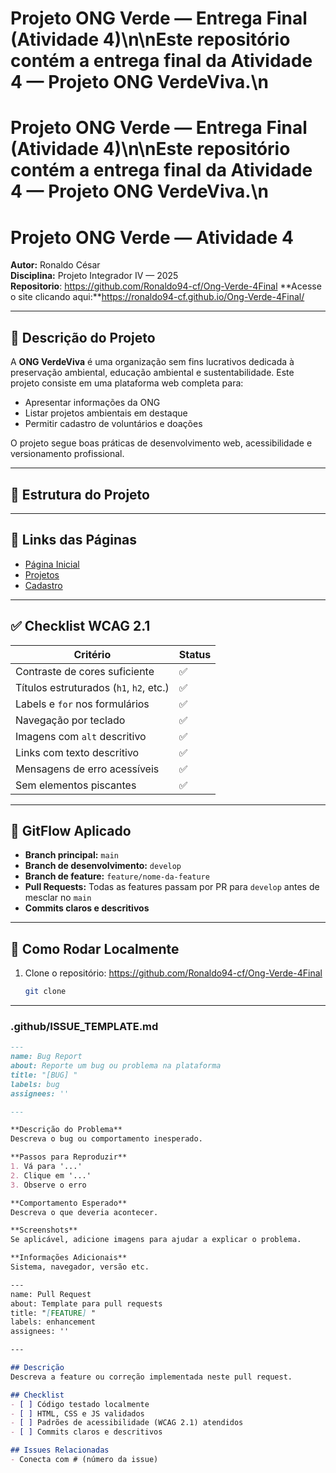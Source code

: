 # Projeto ONG Verde — Entrega Final (Atividade 4)\n\nEste repositório contém a entrega final da Atividade 4 — Projeto ONG VerdeViva.\n


# Projeto ONG Verde — Entrega Final (Atividade 4)\n\nEste repositório contém a entrega final da Atividade 4 — Projeto ONG VerdeViva.\n
# Projeto ONG Verde — Atividade 4

**Autor:** Ronaldo César  
**Disciplina:** Projeto Integrador IV — 2025  
**Repositorio**: https://github.com/Ronaldo94-cf/Ong-Verde-4Final
**Acesse o site clicando aqui:**https://ronaldo94-cf.github.io/Ong-Verde-4Final/

---

## 🌿 Descrição do Projeto

A **ONG VerdeViva** é uma organização sem fins lucrativos dedicada à preservação ambiental, educação ambiental e sustentabilidade. Este projeto consiste em uma plataforma web completa para:

- Apresentar informações da ONG  
- Listar projetos ambientais em destaque  
- Permitir cadastro de voluntários e doações  

O projeto segue boas práticas de desenvolvimento web, acessibilidade e versionamento profissional.

---

## 📂 Estrutura do Projeto


---

## 🔗 Links das Páginas

- [Página Inicial](index.html)  
- [Projetos](projetos.html)  
- [Cadastro](cadastro.html)  

---

## ✅ Checklist WCAG 2.1

| Critério | Status |
|----------|--------|
| Contraste de cores suficiente | ✅ |
| Títulos estruturados (`h1`, `h2`, etc.) | ✅ |
| Labels e `for` nos formulários | ✅ |
| Navegação por teclado | ✅ |
| Imagens com `alt` descritivo | ✅ |
| Links com texto descritivo | ✅ |
| Mensagens de erro acessíveis | ✅ |
| Sem elementos piscantes | ✅ |

---

## 🌱 GitFlow Aplicado

- **Branch principal:** `main`  
- **Branch de desenvolvimento:** `develop`  
- **Branch de feature:** `feature/nome-da-feature`  
- **Pull Requests:** Todas as features passam por PR para `develop` antes de mesclar no `main`  
- **Commits claros e descritivos**  

---

## 🚀 Como Rodar Localmente

1. Clone o repositório:  https://github.com/Ronaldo94-cf/Ong-Verde-4Final
   ```bash
   git clone 

---

### **.github/ISSUE_TEMPLATE.md**

```markdown
---
name: Bug Report
about: Reporte um bug ou problema na plataforma
title: "[BUG] "
labels: bug
assignees: ''

---

**Descrição do Problema**
Descreva o bug ou comportamento inesperado.

**Passos para Reproduzir**
1. Vá para '...'
2. Clique em '...'
3. Observe o erro

**Comportamento Esperado**
Descreva o que deveria acontecer.

**Screenshots**
Se aplicável, adicione imagens para ajudar a explicar o problema.

**Informações Adicionais**
Sistema, navegador, versão etc.

---
name: Pull Request
about: Template para pull requests
title: "[FEATURE] "
labels: enhancement
assignees: ''

---

## Descrição
Descreva a feature ou correção implementada neste pull request.

## Checklist
- [ ] Código testado localmente
- [ ] HTML, CSS e JS validados
- [ ] Padrões de acessibilidade (WCAG 2.1) atendidos
- [ ] Commits claros e descritivos

## Issues Relacionadas
- Conecta com # (número da issue)
